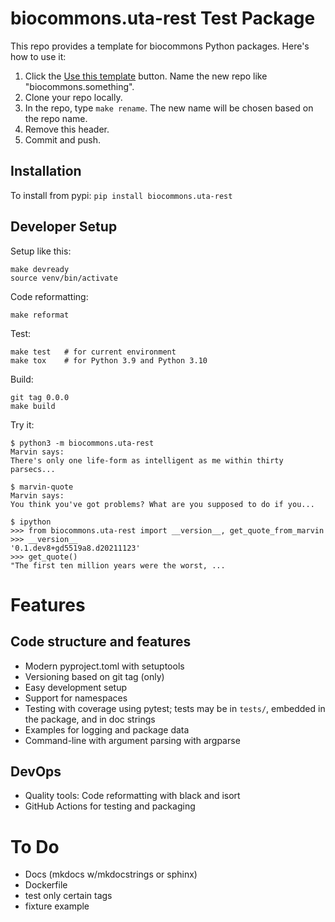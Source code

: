 # biocommons.uta-rest Test Package

This repo provides a template for biocommons Python packages.  Here's how to use it:

1. Click the [Use this template](https://github.com/biocommons/uta-rest/generate)
   button. Name the new repo like "biocommons.something".
1. Clone your repo locally.
1. In the repo, type `make rename`. The new name will be chosen based on the repo name.
1. Remove this header.
1. Commit and push.

## Installation

To install from pypi: ```pip install biocommons.uta-rest```

## Developer Setup

Setup like this:

    make devready
    source venv/bin/activate

Code reformatting:

    make reformat

Test:

    make test   # for current environment
    make tox    # for Python 3.9 and Python 3.10

Build:

    git tag 0.0.0
    make build

Try it:

    $ python3 -m biocommons.uta-rest
    Marvin says:
    There's only one life-form as intelligent as me within thirty parsecs...
           
    $ marvin-quote 
    Marvin says:
    You think you've got problems? What are you supposed to do if you...
    
    $ ipython
    >>> from biocommons.uta-rest import __version__, get_quote_from_marvin
    >>> __version__
    '0.1.dev8+gd5519a8.d20211123'
    >>> get_quote()
    "The first ten million years were the worst, ...


# Features

## Code structure and features

* Modern pyproject.toml with setuptools
* Versioning based on git tag (only)
* Easy development setup
* Support for namespaces
* Testing with coverage using pytest; tests may be in `tests/`, embedded in the package, and in doc strings
* Examples for logging and package data
* Command-line with argument parsing with argparse

## DevOps

* Quality tools: Code reformatting with black and isort
* GitHub Actions for testing and packaging

# To Do

* Docs (mkdocs w/mkdocstrings or sphinx)
* Dockerfile
* test only certain tags
* fixture example
